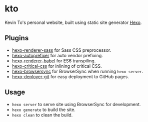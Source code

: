 # kto
Kevin To's personal website, built using static site generator [Hexo](https://hexo.io/).

## Plugins
* [hexo-renderer-sass](https://github.com/knksmith57/hexo-renderer-sass) for Sass CSS preprocessor.
* [hexo-autoprefixer](https://github.com/hexojs/hexo-autoprefixer) for auto vendor prefixing.
* [hexo-renderer-babel](https://github.com/townewgokgok/hexo-renderer-babel) for ES6 transpiling.
* [hexo-critical-css](https://github.com/john-whitley/hexo-critical-css) for inlining of critical CSS.
* [hexo-browsersync](https://github.com/hexojs/hexo-browsersync) for BrowserSync when running `hexo server`.
* [hexo-deployer-git](https://github.com/hexojs/hexo-deployer-git) for easy deployment to GitHub pages.

## Usage
* `hexo server` to serve site using BrowserSync for development.
* `hexo generate` to build the site.
* `hexo clean` to clean the build.
